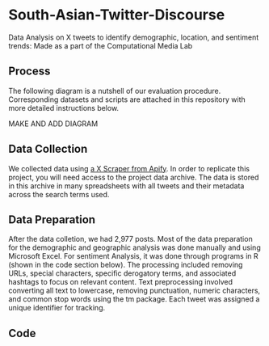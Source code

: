 # South-Asian-Twitter-Discourse
Data Analysis on X tweets to identify demographic, location, and sentiment trends: Made as a part of the Computational Media Lab

## Process
The following diagram is a nutshell of our evaluation procedure. Corresponding datasets and scripts are attached in this repository with more detailed instructions below.

MAKE AND ADD DIAGRAM

## Data Collection
We collected data using [a X Scraper from Apify](https://apify.com/apidojo/tweet-scraper). In order to replicate this project, you will need access to the project data archive. The data is stored in this archive in many spreadsheets with all tweets and their metadata across the search terms used.

## Data Preparation
After the data colletion, we had 2,977 posts. Most of the data preparation for the demographic and geographic analysis was done manually and using Microsoft Excel. For sentiment Analysis, it was done through programs in R (shown in the code section below). The processing included removing URLs, special characters, specific derogatory terms, and associated hashtags to focus on relevant content. Text preprocessing involved converting all text to lowercase, removing punctuation, numeric characters, and common stop words using the tm package. Each tweet was assigned a unique identifier for tracking.

## Code


